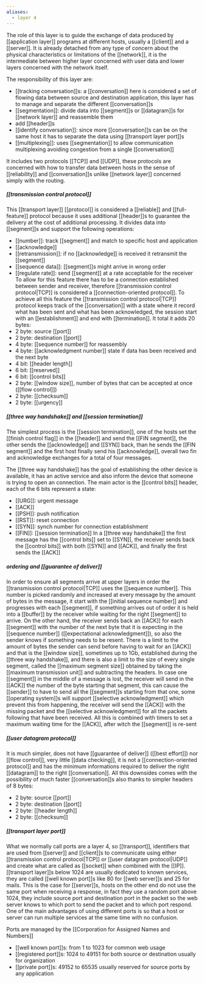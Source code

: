 ```yaml
---
aliases:
  - layer 4
---
```


The role of this layer is to guide the exchange of data produced by [[application layer]] programs at different hosts, usually a [[client]] and a [[server]]. It is already detached from any type of concern about the physical characteristics or limitations of the [[network]], it is the intermediate between higher layer concerned with user data and lower layers concerned with the network itself.

The responsibility of this layer are:
- [[tracking conversation]]s: a [[conversation]] here is considered a set of flowing data between source and destination application, this layer has to manage and separate the different [[conversation]]s
- [[segmentation]]: divide data into [[segment]]s or [[datagram]]s for [[network layer]] and reassemble them
- add [[header]]s
- [[identify conversation]]: since more [[conversation]]s can be on the same host it has to separate the data using [[transport layer port]]s
- [[multiplexing]]: uses [[segmentation]] to allow communication multiplexing avoiding congestion from a single [[conversation]]

It includes two protocols [[TCP]] and [[UDP]], these protocols are concerned with how to transfer data between hosts in the sense of [[reliability]] and [[conversation]]s unlike [[network layer]] concerned simply with the routing.

##### [[transmission control protocol]]

This [[transport layer]] [[protocol]] is considered a [[reliable]] and [[full-feature]] protocol because it uses additional [[header]]s to guarantee the delivery at the cost of additional processing. It divides data into [[segment]]s and support the following operations:
- [[number]]: track [[segment]] and match to specific host and application
- [[acknowledge]]
- [[retransmission]]: if no [[acknowledge]] is received it retransmit the [[segment]]
- [[sequence data]]: [[segment]]s might arrive in wrong order
- [[regulate rate]]: send [[segment]] at a rate acceptable for the receiver
To allow for this feature there has to be a connection established between sender and receiver, therefore [[transmission control protocol|TCP]] is considered a [[connection-oriented protocol]].
To achieve all this feature the [[transmission control protocol|TCP]] protocol keeps track of the [[conversation]] with a state where it record what has been sent and what has been acknowledged, the session start with an [[establishment]] and end with [[termination]].
It total it adds 20 bytes:
- 2 byte: source [[port]]
- 2 byte: destination [[port]]
- 4 byte: [[sequence number]] for reassembly
- 4 byte: [[acknowledgment number]] state if data has been received and the next byte
- 4 bit: [[header length]]
- 6 bit: [[reserved]]
- 6 bit: [[control bits]]
- 2 byte: [[window size]], number of bytes that can be accepted at once ([[flow control]])
- 2 byte: [[checksum]]
- 2 byte: [[urgency]]
##### [[three way handshake]] and [[session termination]]

The simplest process is the [[session termination]], one of the hosts set the [[finish control flag]] in the [[header]] and send the [[FIN segment]], the other sends the [[acknowledge]] and [[SYN]] back, than he sends the [[FIN segment]] and the first host finally send his [[acknowledge]], overall two fin and acknowledge exchanges for a total of four messages.

The [[three way handshake]] has the goal of establishing the other device is available, it has an active service and also inform the device that someone is trying to open an connection. The main actor is the [[control bits]] header, each of the 6 bits represent a state:
- [[URG]]: urgent message
- [[ACK]]
- [[PSH]]: push notification
- [[RST]]: reset connection
- [[SYN]]: synch number for connection establishment
- [[FIN]]: [[session termination]]
In a [[three way handshake]] the first message has the [[control bits]] set to [[SYN]], the receiver sends back the [[control bits]] with both [[SYN]] and [[ACK]], and finally the first sends the [[ACK]]

##### ordering and [[guarantee of deliver]]

In order to ensure all segments arrive at upper layers in order the [[transmission control protocol|TCP]] uses the [[sequence number]]. This number is picked randomly and increased at every message by the amount of bytes in the message, it start with the [[initial sequence number]] and progresses with each [[segment]], if something arrives out of order it is held into a [[buffer]] by the receiver while waiting for the right [[segment]] to arrive.
On the other hand, the receiver sends back an [[ACK]] for each [[segment]] with the number of the next byte that it is expecting in the [[sequence number]] ([[expectational acknowledgment]]), so also the sender knows if something needs to be resent. There is a limit to the amount of bytes the sender can send before having to wait for an [[ACK]] and that is the [[window size]], sometimes up to 1Gb, established during the [[three way handshake]], and there is also a limit to the size of every single segment, called the [[maximum segment size]] obtained by taking the [[maximum transmission unit]] and subtracting the headers.
In case one [[segment]] in the middle of a message is lost, the receiver will send in the [[ACK]] the number of the byte starting that segment, this can cause the [[sender]] to have to send all the [[segment]]s starting from that one, some [[operating system]]s will support [[selective acknowledgment]] which prevent this from happening, the receiver will send the [[ACK]] with the missing packet and the [[selective acknowledgment]] for all the packets following that have been received.
All this is combined with timers to set a maximum waiting time for the [[ACK]], after witch the [[segment]] is re-sent
##### [[user datagram protocol]]

It is much simpler, does not have [[guarantee of deliver]] ([[best effort]]) nor [[flow control]], very little [[data checking]], it is not a [[connection-oriented protocol]] and has the minimum informations required to deliver the right [[datagram]] to the right [[conversation]].
All this downsides comes with the possibility of much faster [[conversation]]s also thanks to simpler headers of 8 bytes:
- 2 byte: source [[port]]
- 2 byte: destination [[port]]
- 2 byte: [[header length]]
- 2 byte: [[checksum]]
##### [[transport layer port]]

What we normally call ports are a layer 4, so [[transport]], identifiers that are used from [[server]] and [[client]]s to communicate using either [[transmission control protocol|TCP]] or [[user datagram protocol|UDP]] and create what are called as [[socket]] when combined with the [[IP]].
[[transport layer]]s below 1024 are usually dedicated to known services, they are called [[well known port]]s like 80 for [[web server]]s and 25 for mails.
This is the case for [[server]]s, hosts on the other end do not use the same port when receiving a response, in fact they use a random port above 1024, they include source port and destination port in the packet  so the web server knows to which port to send the packet and to which port respond.
One of the main advantages of using different ports is so that a host or server can run multiple services at the same time with no confusion.

Ports are managed by the [[Corporation for Assigned Names and Numbers]]

- [[well known port]]s: from 1 to 1023 for common web usage
- [[registered port]]s: 1024 to 49151 for both source or destination usually for organization
- [[private port]]s: 49152 to 65535 usually reserved for source ports by any application


